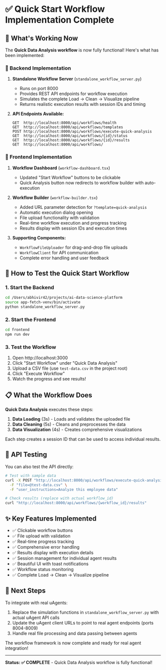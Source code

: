 # ✅ Quick Start Workflow Implementation Complete

## 🎉 What's Working Now

The **Quick Data Analysis workflow** is now fully functional! Here's what has been implemented:

### 🔧 Backend Implementation

1. **Standalone Workflow Server** (`standalone_workflow_server.py`)
   - Runs on port 8000
   - Provides REST API endpoints for workflow execution
   - Simulates the complete Load → Clean → Visualize pipeline
   - Returns realistic execution results with session IDs and timing

2. **API Endpoints Available:**
   ```
   GET  http://localhost:8000/api/workflows/health
   GET  http://localhost:8000/api/workflows/templates  
   POST http://localhost:8000/api/workflows/execute-quick-analysis
   GET  http://localhost:8000/api/workflows/{id}/status
   GET  http://localhost:8000/api/workflows/{id}/results
   GET  http://localhost:8000/api/workflows/
   ```

### 🎨 Frontend Implementation

1. **Workflow Dashboard** (`workflow-dashboard.tsx`)
   - Updated "Start Workflow" buttons to be clickable
   - Quick Analysis button now redirects to workflow builder with auto-execution

2. **Workflow Builder** (`workflow-builder.tsx`)
   - Added URL parameter detection for `?template=quick-analysis`
   - Automatic execution dialog opening
   - File upload functionality with validation
   - Real-time workflow execution and progress tracking
   - Results display with session IDs and execution times

3. **Supporting Components:**
   - `WorkflowFileUploader` for drag-and-drop file uploads
   - `WorkflowClient` for API communication
   - Complete error handling and user feedback

## 🚀 How to Test the Quick Start Workflow

### 1. Start the Backend
```bash
cd /Users/abhivir42/projects/ai-data-science-platform
source app-fetch-venv/bin/activate
python standalone_workflow_server.py
```

### 2. Start the Frontend
```bash
cd frontend
npm run dev
```

### 3. Test the Workflow
1. Open http://localhost:3000
2. Click "Start Workflow" under "Quick Data Analysis"
3. Upload a CSV file (use `test-data.csv` in the project root)
4. Click "Execute Workflow"
5. Watch the progress and see results!

## 📋 What the Workflow Does

**Quick Data Analysis** executes these steps:
1. **Data Loading** (3s) - Loads and validates the uploaded file
2. **Data Cleaning** (5s) - Cleans and preprocesses the data
3. **Data Visualization** (4s) - Creates comprehensive visualizations

Each step creates a session ID that can be used to access individual results.

## 🧪 API Testing

You can also test the API directly:

```bash
# Test with sample data
curl -X POST "http://localhost:8000/api/workflows/execute-quick-analysis" \
  -F "file=@test-data.csv" \
  -F "user_instructions=Analyze this employee data"

# Check results (replace with actual workflow_id)
curl "http://localhost:8000/api/workflows/{workflow_id}/results"
```

## ✨ Key Features Implemented

- ✅ Clickable workflow buttons
- ✅ File upload with validation
- ✅ Real-time progress tracking
- ✅ Comprehensive error handling
- ✅ Results display with execution details
- ✅ Session management for individual agent results
- ✅ Beautiful UI with toast notifications
- ✅ Workflow status monitoring
- ✅ Complete Load → Clean → Visualize pipeline

## 🔗 Next Steps

To integrate with real uAgents:
1. Replace the simulation functions in `standalone_workflow_server.py` with actual uAgent API calls
2. Update the uAgent client URLs to point to real agent endpoints (ports 8004-8009)
3. Handle real file processing and data passing between agents

The workflow framework is now complete and ready for real agent integration!

---

**Status: ✅ COMPLETE** - Quick Data Analysis workflow is fully functional!

